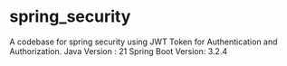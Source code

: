 # spring_security
A codebase for spring security using JWT Token for Authentication and Authorization.
Java Version : 21
Spring Boot Version: 3.2.4
